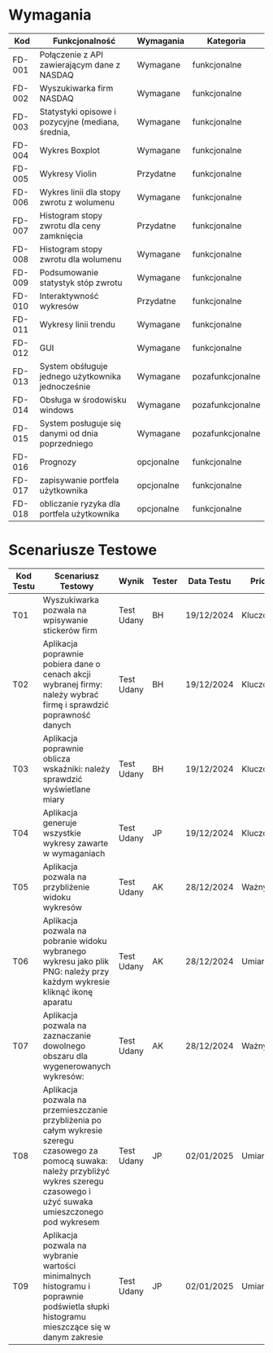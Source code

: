 # Wymagania
| Kod |  Funkcjonalność    | Wymagania      | Kategoria         |
|---------|--------------------|----------------|-------------------|
|FD-001 |Połączenie z API zawierającym dane z NASDAQ    | Wymagane       | funkcjonalne      |
|FD-002 |Wyszukiwarka firm NASDAQ    | Wymagane       | funkcjonalne      |
|FD-003 |Statystyki opisowe i pozycyjne (mediana, średnia,      | Wymagane       | funkcjonalne      |
|FD-004 |Wykres Boxplot    | Wymagane       | funkcjonalne      |
|FD-005 |Wykresy Violin    | Przydatne     | funkcjonalne      |
|FD-006 |Wykres linii dla stopy zwrotu z wolumenu    | Wymagane       | funkcjonalne      |
|FD-007 |Histogram stopy zwrotu dla ceny zamknięcia    | Przydatne       | funkcjonalne      |
|FD-008 |Histogram stopy zwrotu dla wolumenu   | Wymagane       | funkcjonalne      |
|FD-009 |Podsumowanie statystyk stóp zwrotu    | Wymagane       | funkcjonalne      |
|FD-010 |Interaktywność wykresów    | Przydatne       | funkcjonalne      |
|FD-011 |Wykresy linii trendu    | Wymagane       | funkcjonalne      |
|FD-012 |GUI    | Wymagane       | funkcjonalne      |
|FD-013 |System obśługuje jednego użytkownika jednocześnie    | Wymagane       | pozafunkcjonalne      |
|FD-014 |Obsługa w środowisku windows                         | Wymagane       | pozafunkcjonalne      |
|FD-015 |System posługuje się danymi od dnia poprzedniego     | Wymagane       | pozafunkcjonalne      |
|FD-016 |Prognozy   | opcjonalne       | funkcjonalne      |
|FD-017 |zapisywanie portfela użytkownika | opcjonalne       | funkcjonalne      |
|FD-018 |obliczanie ryzyka dla portfela użytkownika | opcjonalne       | funkcjonalne      | 


# Scenariusze Testowe
| Kod Testu | Scenariusz Testowy| Wynik |Tester| Data Testu| Priorytet|
|-------|-------------------|--------|------------|---------------|-------|
|T01| Wyszukiwarka pozwala na wpisywanie stickerów firm | Test Udany | BH | 19/12/2024 | Kluczowy|
|T02| Aplikacja poprawnie pobiera dane o cenach akcji wybranej firmy: należy wybrać firmę i sprawdzić poprawność danych | Test Udany | BH | 19/12/2024 | Kluczowy|
|T03| Aplikacja poprawnie oblicza wskaźniki: należy sprawdzić wyświetlane miary | Test Udany | BH | 19/12/2024 | Kluczowy|
|T04| Aplikacja generuje wszystkie wykresy zawarte w wymaganiach | Test Udany | JP | 19/12/2024 | Kluczowy|
|T05| Aplikacja pozwala na przybliżenie widoku wykresów | Test Udany |AK | 28/12/2024 | Ważny |
|T06| Aplikacja pozwala na pobranie widoku wybranego wykresu jako plik PNG: należy przy każdym wykresie kliknąć ikonę aparatu | Test Udany |AK | 28/12/2024 | Umiarkowany |
|T07| Aplikacja pozwala na zaznaczanie dowolnego obszaru dla wygenerowanych wykresów: | Test Udany |AK | 28/12/2024 | Ważny |
|T08| Aplikacja pozwala na przemieszczanie przybliżenia po całym wykresie szeregu czasowego za pomocą suwaka: należy przybliżyć wykres szeregu czasowego i użyć suwaka umieszczonego pod wykresem | Test Udany |JP | 02/01/2025 | Umiarkowany |
|T09| Aplikacja pozwala na wybranie wartości minimalnych histogramu i poprawnie podświetla słupki histogramu mieszczące się w danym zakresie | Test Udany |JP | 02/01/2025 | Umiarkowany |
